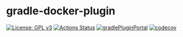 # gradle-docker-plugin
[![License: GPL v3](https://img.shields.io/badge/License-GPLv3-blue.svg)](https://www.gnu.org/licenses/gpl-3.0)
[![Actions Status](https://github.com/f-u-z-z-l-e/semver-plugin/workflows/build/badge.svg)](https://github.com/f-u-z-z-l-e/gradle-docker-plugin/actions)
[![gradlePluginPortal](https://img.shields.io/maven-metadata/v/https/plugins.gradle.org/m2/ch/fuzzle/gradle/docker-plugin/ch.fuzzle.gradle.docker-plugin.gradle.plugin/maven-metadata.xml.svg?label=gradlePluginPortal)](https://plugins.gradle.org/plugin/ch.fuzzle.gradle.docker-plugin)
[![codecov](https://codecov.io/gh/f-u-z-z-l-e/gradle-docker-plugin/branch/master/graph/badge.svg)](https://codecov.io/gh/f-u-z-z-l-e/gradle-docker-plugin)


